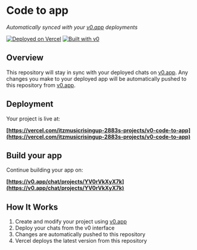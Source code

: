 # Code to app

*Automatically synced with your [v0.app](https://v0.app) deployments*

[![Deployed on Vercel](https://img.shields.io/badge/Deployed%20on-Vercel-black?style=for-the-badge&logo=vercel)](https://vercel.com/itzmusicrisingup-2883s-projects/v0-code-to-app)
[![Built with v0](https://img.shields.io/badge/Built%20with-v0.app-black?style=for-the-badge)](https://v0.app/chat/projects/YV0rVkXyX7k)

## Overview

This repository will stay in sync with your deployed chats on [v0.app](https://v0.app).
Any changes you make to your deployed app will be automatically pushed to this repository from [v0.app](https://v0.app).

## Deployment

Your project is live at:

**[https://vercel.com/itzmusicrisingup-2883s-projects/v0-code-to-app](https://vercel.com/itzmusicrisingup-2883s-projects/v0-code-to-app)**

## Build your app

Continue building your app on:

**[https://v0.app/chat/projects/YV0rVkXyX7k](https://v0.app/chat/projects/YV0rVkXyX7k)**

## How It Works

1. Create and modify your project using [v0.app](https://v0.app)
2. Deploy your chats from the v0 interface
3. Changes are automatically pushed to this repository
4. Vercel deploys the latest version from this repository